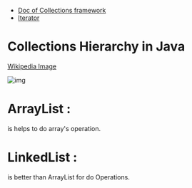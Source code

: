 - [Doc of Collections framework](https://docs.oracle.com/en/java/javase/18/docs/api/java.base/java/util/doc-files/coll-overview.html)
- [Iterator](https://docs.oracle.com/en/java/javase/18/docs/api/java.base/java/util/Iterator.html)

# Collections Hierarchy in Java

[Wikipedia Image](https://en.wikipedia.org/wiki/Java_collections_framework#/media/File:Java.util.Collection_hierarchy.svg)

![img](https://upload.wikimedia.org/wikipedia/commons/thumb/a/ab/Java.util.Collection_hierarchy.svg/1024px-Java.util.Collection_hierarchy.svg.png)

# ArrayList :

is helps to do array's operation.

# LinkedList :

is better than ArrayList for do Operations.